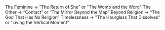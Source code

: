 The Feminine -> "The Return of She" or "The Womb and the Word"
The Other -> “Contact” or “The Mirror Beyond the Map”
Beyond Religion -> “The God That Has No Religion”
Timelessness -> "The Hourglass That Dissolves” or “Living the Vertical Moment”
